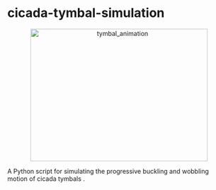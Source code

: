 # cicada-tymbal-simulation

<p align="center">
  <img src="https://github.com/Rishit-katiyar/cicada-tymbal-simulation/assets/167756997/78596dcf-a864-4ee4-8386-f9e82c954889" alt="tymbal_animation" width="400" height="300">
</p>

A Python script for simulating the progressive buckling and wobbling motion of cicada tymbals .
